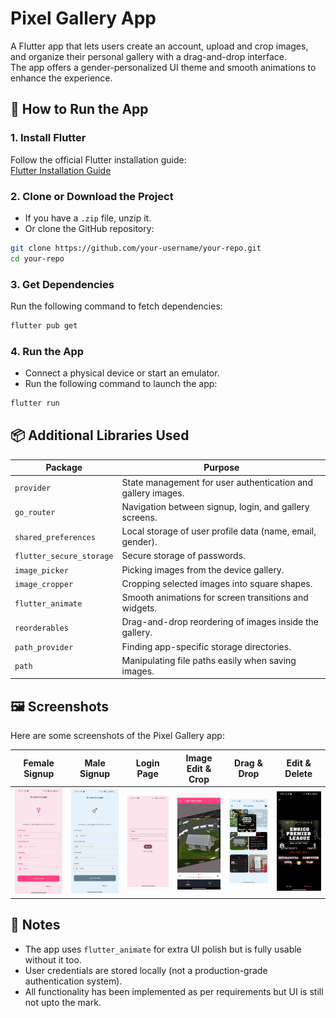
# Pixel Gallery App

A Flutter app that lets users create an account, upload and crop images, and organize their personal gallery with a drag-and-drop interface.  
The app offers a gender-personalized UI theme and smooth animations to enhance the experience.

## 🚀 How to Run the App

### 1. Install Flutter
Follow the official Flutter installation guide:  
[Flutter Installation Guide](https://flutter.dev/docs/get-started/install)

### 2. Clone or Download the Project

- If you have a `.zip` file, unzip it.
- Or clone the GitHub repository:

```bash
git clone https://github.com/your-username/your-repo.git
cd your-repo
```

### 3. Get Dependencies

Run the following command to fetch dependencies:

```bash
flutter pub get
```

### 4. Run the App

- Connect a physical device or start an emulator.
- Run the following command to launch the app:

```bash
flutter run
```

## 📦 Additional Libraries Used

| Package                  | Purpose                                                   |
|--------------------------|-----------------------------------------------------------|
| `provider`               | State management for user authentication and gallery images. |
| `go_router`              | Navigation between signup, login, and gallery screens.    |
| `shared_preferences`     | Local storage of user profile data (name, email, gender). |
| `flutter_secure_storage` | Secure storage of passwords.                             |
| `image_picker`           | Picking images from the device gallery.                   |
| `image_cropper`          | Cropping selected images into square shapes.             |
| `flutter_animate`        | Smooth animations for screen transitions and widgets.     |
| `reorderables`           | Drag-and-drop reordering of images inside the gallery.    |
| `path_provider`          | Finding app-specific storage directories.                |
| `path`                   | Manipulating file paths easily when saving images.        |

## 🖼️ Screenshots

Here are some screenshots of the Pixel Gallery app:

| Female Signup | Male Signup | Login Page | Image Edit & Crop | Drag & Drop | Edit & Delete |
|:-------------:|:-----------:|:----------:|:-----------------:|:-----------:|:-------------:|
| ![Female Signup](screenshots/femalesignup.jpg) | ![Male Signup](screenshots/malesignup.jpg) | ![Login](screenshots/login.jpg) | ![Edit & Crop](screenshots/cropimage.jpg) | ![Drag & Drop](screenshots/dragdrop.jpg) | ![Edit & Delete](screenshots/editdelete.jpg) |




## 🎯 Notes
- The app uses `flutter_animate` for extra UI polish but is fully usable without it too.
- User credentials are stored locally (not a production-grade authentication system).
- All functionality has been implemented as per requirements but UI is still not upto the mark.
